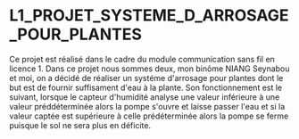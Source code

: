 # L1_PROJET_SYSTEME_D_ARROSAGE_POUR_PLANTES
Ce projet est réalisé dans le cadre du module communication sans fil en licence 1.
Dans ce projet nous sommes deux, mon binôme NIANG Seynabou et moi, on a décidé de réaliser un systéme d'arrosage pour plantes dont le but est de fournir suffisament d'eau à la plante.
Son fonctionnement est le suivant, lorsque le capteur d'humidité analyse une valeur  inférieure à une valeur préddéterminée alors la pompe s'ouvre et laisse passer l'eau et si  la valeur captée est supérieure à celle prédéterminée alors la pompe se ferme puisque le sol ne sera plus en déficite.


